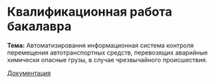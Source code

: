 # Квалификационная работа бакалавра

<b>Тема:</b> Автоматизировання информационная система контроля перемещения автотранспортных средств, перевозящих аварийные химически опасные грузы, в случае чрезвычайного происшествия.

[Документация](http://sansanch5.github.io/BachelorDiplom/)
